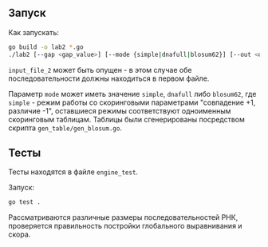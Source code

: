 ## Запуск
Как запускать:
```bash
go build -o lab2 *.go
./lab2 [--gap <gap_value>] [--mode {simple|dnafull|blosum62}] [--out <output_file] <input_file_1> [<input_file_2>]
```
`input_file_2` может быть опущен - в этом случае обе последовательности должны находиться в первом файле.

Параметр `mode` может иметь значение `simple`, `dnafull` либо `blosum62`, где `simple` - режим работы со скоринговыми параметрами "совпадение +1, различие -1", оставшиеся режимы соответствуют одноименным скоринговым таблицам. Таблицы были сгенерированы посредством скрипта `gen_table/gen_blosum.go`.

## Тесты
Тесты находятся в файле `engine_test`.

Запуск: 
```bash
go test .
```
Рассматриваются различные размеры последовательностей РНК, проверяется правильность постройки глобального выравнивания и скора. 
